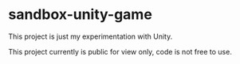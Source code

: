 # sandbox-unity-game
This project is just my experimentation with Unity. 

This project currently is public for view only, code is not free to use.